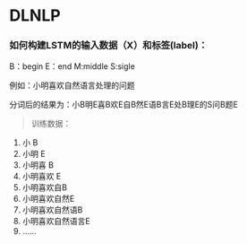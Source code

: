 # DLNLP
### 如何构建LSTM的输入数据（X）和标签(label)：
B：begin  E：end  M:middle   S:sigle


例如：小明喜欢自然语言处理的问题

分词后的结果为：小B明E喜B欢E自B然E语B言E处B理E的S问B题E

>训练数据：

1. 小 B
2. 小明 E
3. 小明喜 B
4. 小明喜欢 E
5. 小明喜欢自B
6. 小明喜欢自然E
7. 小明喜欢自然语B
8. 小明喜欢自然语言E
9. ......

